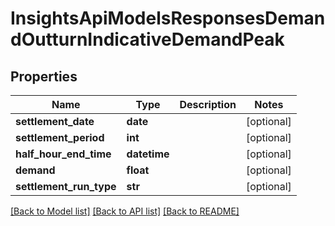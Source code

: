 # InsightsApiModelsResponsesDemandOutturnIndicativeDemandPeak

## Properties
Name | Type | Description | Notes
------------ | ------------- | ------------- | -------------
**settlement_date** | **date** |  | [optional] 
**settlement_period** | **int** |  | [optional] 
**half_hour_end_time** | **datetime** |  | [optional] 
**demand** | **float** |  | [optional] 
**settlement_run_type** | **str** |  | [optional] 

[[Back to Model list]](../README.md#documentation-for-models) [[Back to API list]](../README.md#documentation-for-api-endpoints) [[Back to README]](../README.md)

